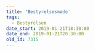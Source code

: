 ```yaml
---
title: 'Bestyrelsesmøde'
tags:
  - Bestyrelsen
date_start: 2019-01-21T18:30:00
date_end: 2019-01-21T20:30:00
old_id: 7315
---
```

